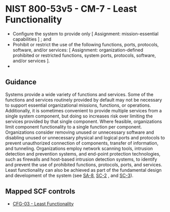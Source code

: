 # NIST 800-53v5 - CM-7 - Least Functionality
- Configure the system to provide only \[ Assignment: mission-essential capabilities \] ; and
- Prohibit or restrict the use of the following functions, ports, protocols, software, and/or services: \[ Assignment: organization-defined prohibited or restricted functions, system ports, protocols, software, and/or services \].
- 
## Guidance
Systems provide a wide variety of functions and services. Some of the functions and services routinely provided by default may not be necessary to support essential organizational missions, functions, or operations. Additionally, it is sometimes convenient to provide multiple services from a single system component, but doing so increases risk over limiting the services provided by that single component. Where feasible, organizations limit component functionality to a single function per component. Organizations consider removing unused or unnecessary software and disabling unused or unnecessary physical and logical ports and protocols to prevent unauthorized connection of components, transfer of information, and tunneling. Organizations employ network scanning tools, intrusion detection and prevention systems, and end-point protection technologies, such as firewalls and host-based intrusion detection systems, to identify and prevent the use of prohibited functions, protocols, ports, and services. Least functionality can also be achieved as part of the fundamental design and development of the system (see [SA-8](#sa-8), [SC-2](#sc-2) , and [SC-3](#sc-3)).
## Mapped SCF controls
- [CFG-03 - Least Functionality](../scf/cfg-03-leastfunctionality.md)